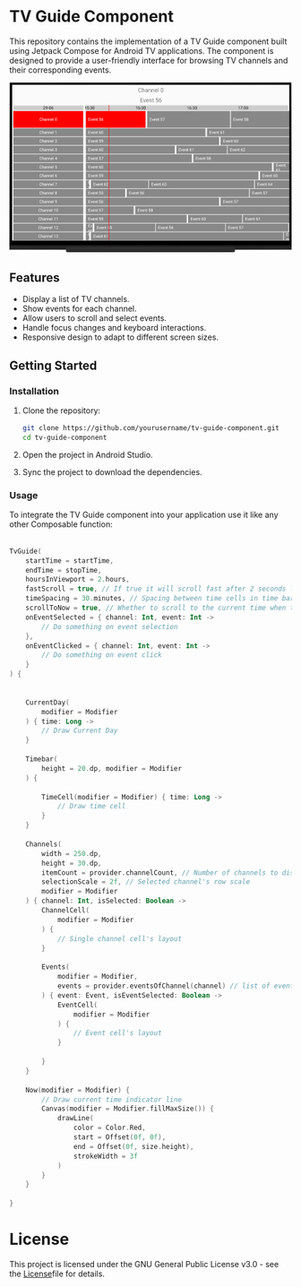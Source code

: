 # TV Guide Component

This repository contains the implementation of a TV Guide component built using Jetpack Compose for
Android TV applications. The component is designed to provide a user-friendly interface for browsing
TV channels and their corresponding events.

![Demo Image](/demo.png)

## Features

- Display a list of TV channels.
- Show events for each channel.
- Allow users to scroll and select events.
- Handle focus changes and keyboard interactions.
- Responsive design to adapt to different screen sizes.

## Getting Started

### Installation

1. Clone the repository:

   ```sh
   git clone https://github.com/yourusername/tv-guide-component.git
   cd tv-guide-component
   ```
2. Open the project in Android Studio.
3. Sync the project to download the dependencies.

### Usage

To integrate the TV Guide component into your application use it like any other Composable function:

```kotlin

TvGuide(
    startTime = startTime,
    endTime = stopTime,
    hoursInViewport = 2.hours,
    fastScroll = true, // If true it will scroll fast after 2 seconds long press
    timeSpacing = 30.minutes, // Spacing between time cells in time bar
    scrollToNow = true, // Whether to scroll to the current time when the guide is displayed.
    onEventSelected = { channel: Int, event: Int ->
        // Do something on event selection 
    },
    onEventClicked = { channel: Int, event: Int ->
        // Do something on event click
    }
) {


    CurrentDay(
        modifier = Modifier
    ) { time: Long ->
        // Draw Current Day
    }

    Timebar(
        height = 20.dp, modifier = Modifier
    ) {

        TimeCell(modifier = Modifier) { time: Long ->
            // Draw time cell
        }
    }

    Channels(
        width = 250.dp,
        height = 30.dp,
        itemCount = provider.channelCount, // Number of channels to display
        selectionScale = 2f, // Selected channel's row scale
        modifier = Modifier
    ) { channel: Int, isSelected: Boolean ->
        ChannelCell(
            modifier = Modifier
        ) {
            // Single channel cell's layout
        }

        Events(
            modifier = Modifier,
            events = provider.eventsOfChannel(channel) // list of events for channel
        ) { event: Event, isEventSelected: Boolean ->
            EventCell(
                modifier = Modifier
            ) {
                // Event cell's layout
            }

        }
    }

    Now(modifier = Modifier) {
        // Draw current time indicator line
        Canvas(modifier = Modifier.fillMaxSize()) {
            drawLine(
                color = Color.Red,
                start = Offset(0f, 0f),
                end = Offset(0f, size.height),
                strokeWidth = 3f
            )
        }
    }

}

```

# License

This project is licensed under the GNU General Public License v3.0 - see the [License](/LICENSE)file
for details.
